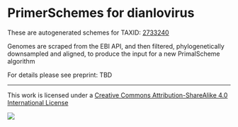 # PrimerSchemes for dianlovirus

These are autogenerated schemes for TAXID: [2733240](https://www.ncbi.nlm.nih.gov/Taxonomy/Browser/wwwtax.cgi?mode=Info&id=2733240&lvl=3&lin=f&keep=1&srchmode=1&unlock)

Genomes are scraped from the EBI API, and then filtered, phylogenetically downsampled and aligned, to produce the input for a new PrimalScheme algorithm

For details please see preprint: TBD

------------------------------------------------------------------------

This work is licensed under a [Creative Commons Attribution-ShareAlike 4.0 International License](http://creativecommons.org/licenses/by-sa/4.0/) 

![](https://i.creativecommons.org/l/by-sa/4.0/88x31.png)